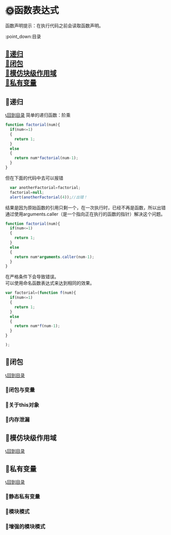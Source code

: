 # :sun_with_face:函数表达式
函数声明提示：在执行代码之前会读取函数声明。
<p id="title">:point_down:目录</p>

<a href="#a1">:mag_right:递归</a><br>
<a href="#a2">:mag_right:闭包</a><br>
<a href="#a3">:mag_right:模仿块级作用域</a><br>
<a href="#a4">:mag_right:私有变量</a><br>
---
<p id="a1"></p>

## :ledger:递归
<a href="#title">:telephone_receiver:回到目录</a>
简单的递归函数：阶乘
```javascript
function factorial(num){
  if(num<=1)
  {
    return 1;
  }
  else
  {
    return num*factorial(num-1);
  }
}
```
但在下面的代码中去可以报错
```javascript
  var anotherFactorial=factorial;
  factorial=null;
  alert(anotherFactorial(4));//出错！
```
结果是因为原始函数的引用只剩一个，在一次执行时，已经不再是函数，所以出错<br>
通过使用arguments.caller（是一个指向正在执行的函数的指针）解决这个问题。
```javascript
function factorial(num){
  if(num<=1)
  {
    return 1;
  }
  else
  {
    return num*arguments.caller(num-1);
  }
}
```
在严格条件下会导致错误。<br>
可以使用命名函数表达式来达到相同的效果。
```javascript
var factorial=(function f(num){
  if(num<=1)
  {
    return 1;
  }
  else
  {
    return num*f(num-1);
  }
}

);
```
<p id="a2"></p>

## :ledger:闭包
<a href="#title">:telephone_receiver:回到目录</a>
### :closed_umbrella:闭包与变量
### :closed_umbrella:关于this对象
### :closed_umbrella:内存泄漏
<p id="a3"></p>

## :ledger:模仿块级作用域
<a href="#title">:telephone_receiver:回到目录</a>
<p id="a4"></p>

## :ledger:私有变量
<a href="#title">:telephone_receiver:回到目录</a>
### :closed_umbrella:静态私有变量
### :closed_umbrella:模块模式
### :closed_umbrella:增强的模块模式
